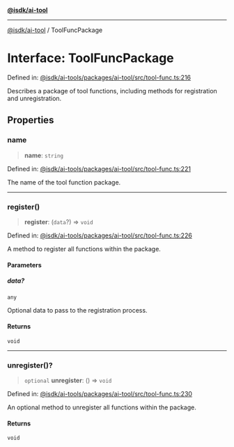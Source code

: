 [**@isdk/ai-tool**](../README.md)

***

[@isdk/ai-tool](../globals.md) / ToolFuncPackage

# Interface: ToolFuncPackage

Defined in: [@isdk/ai-tools/packages/ai-tool/src/tool-func.ts:216](https://github.com/isdk/ai-tool.js/blob/209a87173b5eabb2f81db6ea9a6784f34c24e271/src/tool-func.ts#L216)

Describes a package of tool functions, including methods for registration and unregistration.

## Properties

### name

> **name**: `string`

Defined in: [@isdk/ai-tools/packages/ai-tool/src/tool-func.ts:221](https://github.com/isdk/ai-tool.js/blob/209a87173b5eabb2f81db6ea9a6784f34c24e271/src/tool-func.ts#L221)

The name of the tool function package.

***

### register()

> **register**: (`data`?) => `void`

Defined in: [@isdk/ai-tools/packages/ai-tool/src/tool-func.ts:226](https://github.com/isdk/ai-tool.js/blob/209a87173b5eabb2f81db6ea9a6784f34c24e271/src/tool-func.ts#L226)

A method to register all functions within the package.

#### Parameters

##### data?

`any`

Optional data to pass to the registration process.

#### Returns

`void`

***

### unregister()?

> `optional` **unregister**: () => `void`

Defined in: [@isdk/ai-tools/packages/ai-tool/src/tool-func.ts:230](https://github.com/isdk/ai-tool.js/blob/209a87173b5eabb2f81db6ea9a6784f34c24e271/src/tool-func.ts#L230)

An optional method to unregister all functions within the package.

#### Returns

`void`

